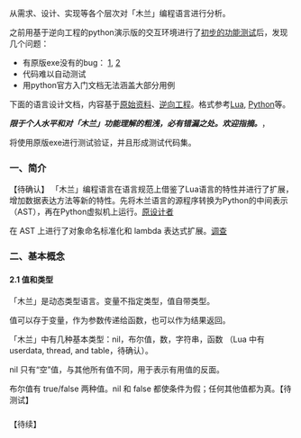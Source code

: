 从需求、设计、实现等各个层次对「木兰」编程语言进行分析。

之前用基于逆向工程的python演示版的交互环境进行了[初步的功能测试](https://github.com/program-in-chinese/team_website/blob/master/_posts/2020-01-23-%E6%9C%A8%E5%85%B0%E7%BC%96%E7%A8%8B%E8%AF%AD%E8%A8%80%E5%9F%BA%E6%9C%AC%E5%8A%9F%E8%83%BD%E6%91%B8%E7%B4%A2(%E4%B8%80).markdown)后，发现几个问题：

- 有原版exe没有的bug： [1](https://github.com/MulanRevive/mulan/issues/2), [2](https://github.com/MulanRevive/mulan/issues/3)
- 代码难以自动测试
- 用python官方入门文档无法涵盖大部分用例

下面的语言设计文档，内容基于[原始资料](../原始资料/)、[逆向工程](https://github.com/MulanRevive/mulan)。格式参考[Lua](https://www.lua.org/manual/5.3/), [Python](https://docs.python.org/3/reference/)等。

***限于个人水平和对「木兰」功能理解的粗浅，必有错漏之处。欢迎指摘。***，

将使用原版exe进行测试验证，并且形成测试代码集。

### 一、简介

【待确认】
「木兰」编程语言在语言规范上借鉴了Lua语言的特性并进行了扩展，增加数据表达方法等新的特性。先将木兰语言的源程序转换为Python的中间表示（AST），再在Python虚拟机上运行。[原设计者](../原始资料/设计文档/刘雷关于“木兰”编程语言的情况说明.png)

在 AST 上进行了对象命名标准化和 lambda 表达式扩展。[调查](../原始资料/设计文档/中科院20200123.pdf)

### 二、基本概念

#### 2.1 值和类型

「木兰」是动态类型语言。变量不指定类型，值自带类型。

值可以存于变量，作为参数传递给函数，也可以作为结果返回。

「木兰」中有几种基本类型：nil，布尔值，数，字符串，函数 （Lua 中有userdata, thread, and table，待确认）。

nil 只有“空”值，与其他所有值不同，用于表示有用值的反面。

布尔值有 true/false 两种值。nil 和 false 都使条件为假；任何其他值都为真。【待测试】



### 

【待续】